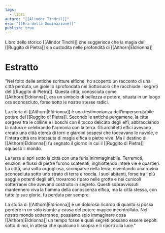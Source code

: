 ```yaml
---
tags:
  - libri
autore: "[[Alindor Tindril]]"
era: "[[Era della Dominazione]]"
publish: true
---
```

Libro dello storico [[Alindor Tindril]] che suggerisce che la magia del [[Ruggito di Pietra]] sia custodita nelle profondità di [[Aithorn|Eldrionna]]

# Estratto

"Nel folto delle antiche scritture elfiche, ho scoperto un racconto di una città perduta, un gioiello sprofondata nel Sottosuolo che racchiude i segreti del [[Ruggito di Pietra]]. Questa città, conosciuta come [[Aithorn|Eldrionna]], era un simbolo di bellezza e potere, situata in un luogo ora sconosciuto, forse sotto le nostre stesse radici.

La storia di [[Aithorn|Eldrionna]] è una testimonianza dell'imperscrutabile potere del [[Ruggito di Pietra]]. Secondo le antiche pergamene, la città sorgeva tra le colline e i boschi con il tocco delicato degli elfi, abbracciando la natura e celebrando l'armonia con la terra. Gli architetti elfici avevano creato una città eterea di torri e giardini sospesi che toccavano le nuvole, e l'intera città era intessuta di magia elfica e pietre vive. Ma il destino di [[Aithorn|Eldrionna]] fu segnato il giorno in cui il [[Ruggito di Pietra]] squassò il mondo.

La terra si aprì sotto la città con una furia inimmaginabile. Terremoti, eruzioni e flussi di pietre furono scatenati, inghiottendo intere vie e quartieri. La città, una volta orgogliosa, scomparve nella terra, diventando una rovina sconosciuta sotto uno strato di terra e roccia. I suoi abitanti, forse tra i più saggi e potenti degli elfi, trovarono riparo nelle grotte e nei cunicoli sotterranei che avevano costruito in segreto. Questi sopravvissuti mantennero viva la fiamma della conoscenza elfica, ma la città stessa, con tutte le sue glorie, fu perduta per sempre.

La storia di [[Aithorn|Eldrionna]] è un doloroso ricordo di quanto si possa perdere in un solo istante a causa del potere magico incontrollato. Nel nostro mondo sotterraneo, possiamo solo immaginare cosa [[Aithorn|Eldrionna]] un tempo fosse e quali segreti possano essere sepolti sotto di noi, in attesa che qualcuno li scopra e li riporti alla luce."